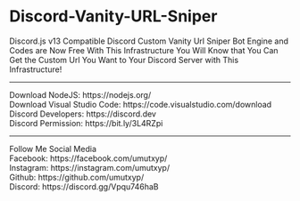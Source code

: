 # Discord-Vanity-URL-Sniper
Discord.js v13 Compatible Discord Custom Vanity Url Sniper Bot Engine and Codes are Now Free With This Infrastructure You Will Know that You Can Get the Custom Url You Want to Your Discord Server with This Infrastructure!
<hr>
Download NodeJS: https://nodejs.org/<br>
Download Visual Studio Code: https://code.visualstudio.com/download<br>
Discord Developers: https://discord.dev<br>
Discord Permission: https://bit.ly/3L4RZpi<br>
<hr>
Follow Me Social Media<br>
Facebook: https://facebook.com/umutxyp/<br>
Instagram: https://instagram.com/umutxyp/<br>
Github: https://github.com/umutxyp/<br>
Discord: https://discord.gg/Vpqu746haB<br>


